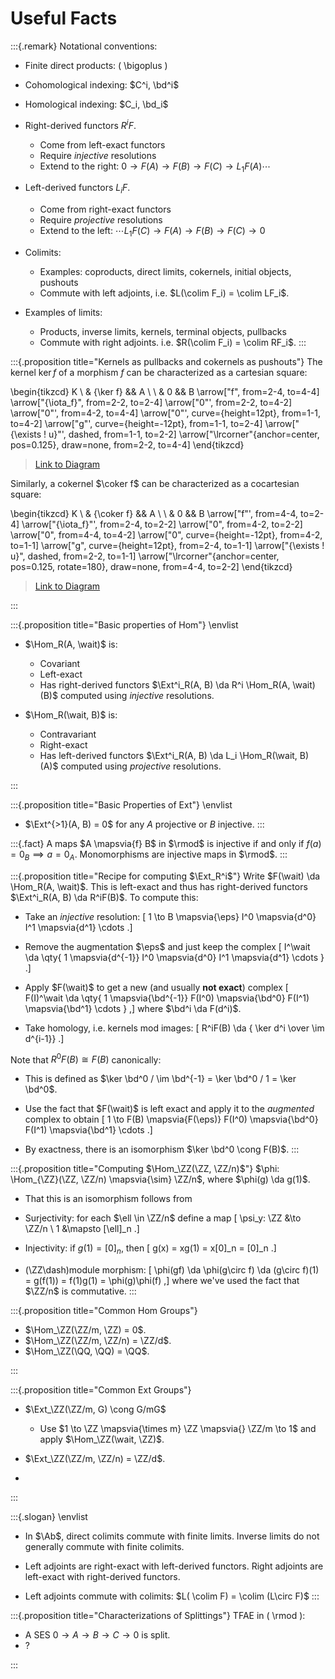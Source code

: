 # Useful Facts


:::{.remark}
Notational conventions:

- Finite direct products: \( \bigoplus \)
- Cohomological indexing: $C^i, \bd^i$
- Homological indexing: $C_i, \bd_i$
- Right-derived functors $R^iF$.
  - Come from left-exact functors
  - Require *injective* resolutions
  - Extend to the right: $0 \to F(A) \to F(B) \to F(C) \to L_1 F(A) \cdots$
- Left-derived functors $L_i F$.
  - Come from right-exact functors
  - Require *projective* resolutions
  - Extend to the left: $\cdots L_1F(C) \to F(A) \to F(B) \to F(C) \to 0$

- Colimits:
  - Examples: coproducts, direct limits, cokernels, initial objects, pushouts
  - Commute with left adjoints, i.e. $L(\colim F_i) = \colim LF_i$.
- Examples of limits:
  - Products, inverse limits, kernels, terminal objects, pullbacks
  - Commute with right adjoints. i.e. $R(\colim F_i) = \colim RF_i$.
:::



:::{.proposition title="Kernels as pullbacks and cokernels as pushouts"}
The kernel $\ker f$ of a morphism $f$ can be characterized as a cartesian square:

\begin{tikzcd}
	K \\
	& {\ker f} && A \\
	\\
	& 0 && B
	\arrow["f", from=2-4, to=4-4]
	\arrow["{\iota_f}", from=2-2, to=2-4]
	\arrow["0"', from=2-2, to=4-2]
	\arrow["0"', from=4-2, to=4-4]
	\arrow["0"', curve={height=12pt}, from=1-1, to=4-2]
	\arrow["g"', curve={height=-12pt}, from=1-1, to=2-4]
	\arrow["{\exists ! u}"', dashed, from=1-1, to=2-2]
	\arrow["\lrcorner"{anchor=center, pos=0.125}, draw=none, from=2-2, to=4-4]
\end{tikzcd}

> [Link to Diagram](https://q.uiver.app/?q=WzAsNSxbMSwxLCJcXGtlciBmIl0sWzMsMSwiQSJdLFsxLDMsIjAiXSxbMywzLCJCIl0sWzAsMCwiSyJdLFsxLDMsImYiXSxbMCwxLCJcXGlvdGFfZiJdLFswLDIsIjAiLDJdLFsyLDMsIjAiLDJdLFs0LDIsIjAiLDIseyJjdXJ2ZSI6Mn1dLFs0LDEsImciLDIseyJjdXJ2ZSI6LTJ9XSxbNCwwLCJcXGV4aXN0cyAhIHUiLDIseyJzdHlsZSI6eyJib2R5Ijp7Im5hbWUiOiJkYXNoZWQifX19XSxbMCwzLCIiLDIseyJzdHlsZSI6eyJuYW1lIjoiY29ybmVyIn19XV0=)

Similarly, a cokernel $\coker f$ can be characterized as a cocartesian square:

\begin{tikzcd}
	K \\
	& {\coker f} && A \\
	\\
	& 0 && B
	\arrow["f"', from=4-4, to=2-4]
	\arrow["{\iota_f}"', from=2-4, to=2-2]
	\arrow["0", from=4-2, to=2-2]
	\arrow["0", from=4-4, to=4-2]
	\arrow["0", curve={height=-12pt}, from=4-2, to=1-1]
	\arrow["g", curve={height=12pt}, from=2-4, to=1-1]
	\arrow["{\exists ! u}", dashed, from=2-2, to=1-1]
	\arrow["\lrcorner"{anchor=center, pos=0.125, rotate=180}, draw=none, from=4-4, to=2-2]
\end{tikzcd}

> [Link to Diagram](https://q.uiver.app/?q=WzAsNSxbMSwxLCJcXGNva2VyIGYiXSxbMywxLCJBIl0sWzEsMywiMCJdLFszLDMsIkIiXSxbMCwwLCJLIl0sWzMsMSwiZiIsMl0sWzEsMCwiXFxpb3RhX2YiLDJdLFsyLDAsIjAiXSxbMywyLCIwIl0sWzIsNCwiMCIsMCx7ImN1cnZlIjotMn1dLFsxLDQsImciLDAseyJjdXJ2ZSI6Mn1dLFswLDQsIlxcZXhpc3RzICEgdSIsMCx7InN0eWxlIjp7ImJvZHkiOnsibmFtZSI6ImRhc2hlZCJ9fX1dLFszLDAsIiIsMCx7InN0eWxlIjp7Im5hbWUiOiJjb3JuZXIifX1dXQ==)

:::




:::{.proposition title="Basic properties of Hom"}
\envlist

- $\Hom_R(A, \wait)$ is:
  - Covariant
  - Left-exact
  - Has right-derived functors $\Ext^i_R(A, B) \da R^i \Hom_R(A, \wait)(B)$ computed using *injective* resolutions.


- $\Hom_R(\wait, B)$ is:
  - Contravariant
  - Right-exact
  - Has left-derived functors $\Ext^i_R(A, B) \da L_i \Hom_R(\wait, B)(A)$ computed using *projective* resolutions.

:::


:::{.proposition title="Basic Properties of Ext"}
\envlist

- $\Ext^{>1}(A, B) = 0$ for any $A$ projective or $B$ injective.
:::


:::{.fact}
A maps $A \mapsvia{f} B$ in $\rmod$ is injective if and only if $f(a) = 0_B \implies a = 0_A$.
Monomorphisms are injective maps in $\rmod$.
:::

:::{.proposition title="Recipe for computing $\Ext_R^i$"}
Write $F(\wait) \da \Hom_R(A, \wait)$.
This is left-exact and thus has right-derived functors $\Ext^i_R(A, B) \da R^iF(B)$.
To compute this:

- Take an *injective* resolution:
\[
1 \to B \mapsvia{\eps} I^0 \mapsvia{d^0} I^1 \mapsvia{d^1} \cdots
.\]

- Remove the augmentation $\eps$ and just keep the complex
\[
I^\wait \da \qty{ 1 \mapsvia{d^{-1}} I^0 \mapsvia{d^0} I^1 \mapsvia{d^1} \cdots }
.\]

- Apply $F(\wait)$ to get a new (and usually **not exact**) complex
\[
F(I)^\wait \da \qty{ 1 \mapsvia{\bd^{-1}} F(I^0) \mapsvia{\bd^0} F(I^1) \mapsvia{\bd^1} \cdots }
,\]
  where $\bd^i \da F(d^i)$.

- Take homology, i.e. kernels mod images:
\[
R^iF(B) \da { \ker d^i \over \im d^{i-1}}
.\]

Note that $R^0 F(B) \cong F(B)$ canonically:

- This is defined as $\ker \bd^0 / \im \bd^{-1} = \ker \bd^0 / 1 = \ker \bd^0$.

- Use the fact that $F(\wait)$ is left exact and apply it to the *augmented* complex to obtain
\[
1 \to F(B) \mapsvia{F(\eps)} F(I^0) \mapsvia{\bd^0} F(I^1) \mapsvia{\bd^1} \cdots 
.\]

- By exactness, there is an isomorphism $\ker \bd^0 \cong F(B)$.
:::

:::{.proposition title="Computing $\Hom_\ZZ(\ZZ, \ZZ/n)$"}
$\phi: \Hom_{\ZZ}(\ZZ, \ZZ/n) \mapsvia{\sim} \ZZ/n$, where $\phi(g) \da g(1)$.

- That this is an isomorphism follows from 
- Surjectivity: for each $\ell \in \ZZ/n$ define a map 
\[
\psi_y: \ZZ &\to \ZZ/n \\
1 &\mapsto [\ell]_n
.\]

- Injectivity: if $g(1) = [0]_n$, then 
\[
g(x) = xg(1) = x[0]_n = [0]_n
.\]
- \(\ZZ\dash\)module morphism: 
\[
\phi(gf) \da \phi(g\circ f) \da (g\circ f)(1) = g(f(1)) = f(1)g(1) = \phi(g)\phi(f)
,\]
where we've used the fact that $\ZZ/n$ is commutative.
:::

:::{.proposition title="Common Hom Groups"}
- $\Hom_\ZZ(\ZZ/m, \ZZ) = 0$.
- $\Hom_\ZZ(\ZZ/m, \ZZ/n) = \ZZ/d$.
- $\Hom_\ZZ(\QQ, \QQ) = \QQ$.

:::

:::{.proposition title="Common Ext Groups"}

- $\Ext_\ZZ(\ZZ/m, G) \cong G/mG$
  - Use $1 \to \ZZ \mapsvia{\times m} \ZZ \mapsvia{} \ZZ/m \to 1$ and apply $\Hom_\ZZ(\wait, \ZZ)$.
- $\Ext_\ZZ(\ZZ/m, \ZZ/n) = \ZZ/d$.

- 

:::

:::{.slogan}
\envlist

- In $\Ab$, direct colimits commute with finite limits.
  Inverse limits do not generally commute with finite colimits.

- Left adjoints are right-exact with left-derived functors.
  Right adjoints are left-exact with right-derived functors.

- Left adjoints commute with colimits: $L( \colim F) = \colim (L\circ F)$
:::


:::{.proposition title="Characterizations of Splittings"}
TFAE in \( \rmod \):

- A SES $0\to A\to B \to C\to 0$ is split.
- ?

:::


